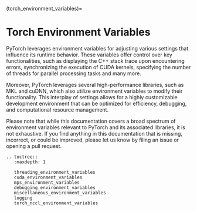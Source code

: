 (torch_environment_variables)=
# Torch Environment Variables

PyTorch leverages environment variables for adjusting various settings that influence its runtime behavior.
These variables offer control over key functionalities, such as displaying the C++ stack trace upon encountering errors, synchronizing the execution of CUDA kernels,
specifying the number of threads for parallel processing tasks and many more.

Moreover, PyTorch leverages several high-performance libraries, such as MKL and cuDNN,
which also utilize environment variables to modify their functionality.
This interplay of settings allows for a highly customizable development environment that can be
optimized for efficiency, debugging, and computational resource management.

Please note that while this documentation covers a broad spectrum of environment variables relevant to PyTorch and its associated libraries, it is not exhaustive.
If you find anything in this documentation that is missing, incorrect, or could be improved, please let us know by filing an issue or opening a pull request.


```{eval-rst}
.. toctree::
   :maxdepth: 1

   threading_environment_variables
   cuda_environment_variables
   mps_environment_variables
   debugging_environment_variables
   miscellaneous_environment_variables
   logging
   torch_nccl_environment_variables

```
